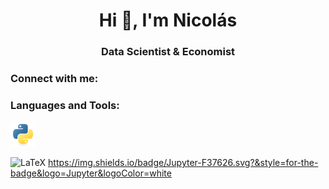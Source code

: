 <h1 align="center">Hi 👋, I'm Nicolás</h1>
<h3 align="center">Data Scientist & Economist</h3>

<h3 align="left">Connect with me:</h3>
<p align="left">
</p>

<h3 align="left">Languages and Tools:</h3>
<p align="left"> <a href="https://www.python.org" target="_blank" rel="noreferrer"> <img src="https://raw.githubusercontent.com/devicons/devicon/master/icons/python/python-original.svg" alt="python" width="40" height="40"/> </a> </p>

![LaTeX](https://img.shields.io/badge/latex-%23008080.svg?style=for-the-badge&logo=latex&logoColor=white)
https://img.shields.io/badge/Jupyter-F37626.svg?&style=for-the-badge&logo=Jupyter&logoColor=white
